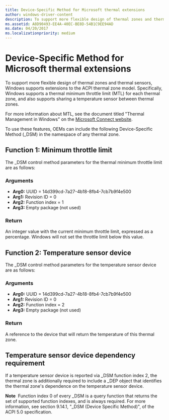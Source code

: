 ```yaml
---
title: Device-Specific Method for Microsoft thermal extensions
author: windows-driver-content
description: To support more flexible design of thermal zones and thermal sensors, Windows supports extensions to the ACPI thermal zone model.
ms.assetid: A8D90493-EE4A-40EC-BE8D-54B1C9EE94AD
ms.date: 04/20/2017
ms.localizationpriority: medium
---
```


# Device-Specific Method for Microsoft thermal extensions


To support more flexible design of thermal zones and thermal sensors, Windows supports extensions to the ACPI thermal zone model. Specifically, Windows supports a thermal minimum throttle limit (MTL) for each thermal zone, and also supports sharing a temperature sensor between thermal zones.

For more information about MTL, see the document titled "Thermal Management in Windows" on the [Microsoft Connect website](http://connect.microsoft.com/site1304/Downloads/DownloadDetails.aspx?DownloadID=48106).

To use these features, OEMs can include the following Device-Specific Method (\_DSM) in the namespace of any thermal zone.

## Function 1: Minimum throttle limit


The \_DSM control method parameters for the thermal minimum throttle limit are as follows:

### Arguments

-   **Arg0:** UUID = 14d399cd-7a27-4b18-8fb4-7cb7b9f4e500
-   **Arg1:** Revision ID = 0
-   **Arg2:** Function index = 1
-   **Arg3:** Empty package (not used)

### Return

An integer value with the current minimum throttle limit, expressed as a percentage. Windows will not set the throttle limit below this value.
## Function 2: Temperature sensor device


The \_DSM control method parameters for the temperature sensor device are as follows:

### Arguments

-   **Arg0:** UUID = 14d399cd-7a27-4b18-8fb4-7cb7b9f4e500
-   **Arg1:** Revision ID = 0
-   **Arg2:** Function index = 2
-   **Arg3:** Empty package (not used)

### Return

A reference to the device that will return the temperature of this thermal zone.
## Temperature sensor device dependency requirement


If a temperature sensor device is reported via \_DSM function index 2, the thermal zone is additionally required to include a \_DEP object that identifies the thermal zone's dependence on the temperature sensor device.

**Note**  Function index 0 of every \_DSM is a query function that returns the set of supported function indexes, and is always required. For more information, see section 9.14.1, "\_DSM (Device Specific Method)", of the ACPI 5.0 specification.

 

 

 




